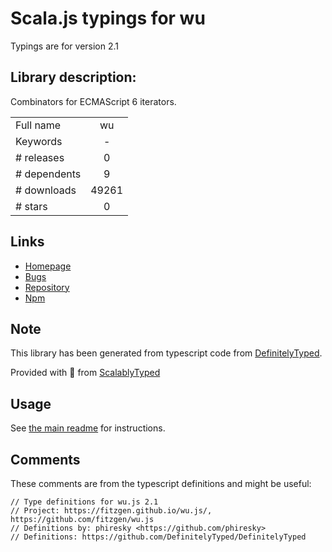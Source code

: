 
# Scala.js typings for wu

Typings are for version 2.1

## Library description:
Combinators for ECMAScript 6 iterators.

|                    |                 |
| ------------------ | :-------------: |
| Full name          | wu |
| Keywords           | - |
| # releases         | 0 |
| # dependents       | 9 |
| # downloads        | 49261 |
| # stars            | 0 |

## Links
- [Homepage](https://github.com/fitzgen/wu.js)
- [Bugs](http://github.com/fitzgen/wu.js/issues)
- [Repository](https://github.com/fitzgen/wu.js)
- [Npm](https://www.npmjs.com/package/wu)
    


## Note
This library has been generated from typescript code from [DefinitelyTyped](https://definitelytyped.org).

Provided with :purple_heart: from [ScalablyTyped](https://github.com/oyvindberg/ScalablyTyped)

## Usage
See [the main readme](../../readme.md) for instructions.

## Comments

These comments are from the typescript definitions and might be useful:
```
// Type definitions for wu.js 2.1
// Project: https://fitzgen.github.io/wu.js/, https://github.com/fitzgen/wu.js
// Definitions by: phiresky <https://github.com/phiresky>
// Definitions: https://github.com/DefinitelyTyped/DefinitelyTyped

```

